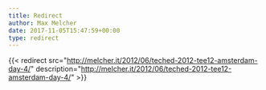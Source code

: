 ```yaml
---
title: Redirect
author: Max Melcher
date: 2017-11-05T15:47:59+00:00
type: redirect
---
```

{{< redirect src="http://melcher.it/2012/06/teched-2012-tee12-amsterdam-day-4/" description="http://melcher.it/2012/06/teched-2012-tee12-amsterdam-day-4/" >}}

